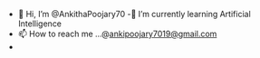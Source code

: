 - 👋 Hi, I’m @AnkithaPoojary70
-🌱 I’m currently learning Artificial Intelligence
- 📫 How to reach me ...@ankipoojary7019@gmail.com
- 
<!---
AnkithaPoojary70/AnkithaPoojary70 is a ✨ special ✨ repository because its `README.md` (this file) appears on your GitHub profile.
You can click the Preview link to take a look at your changes.
--->
